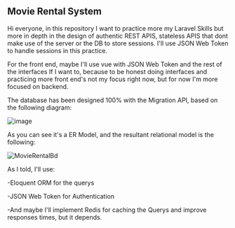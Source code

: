 ## Movie Rental System

Hi everyone, in this repository I want to practice more my Laravel Skills but more in depth in the design of authentic REST APIS, stateless APIS that
dont make use of the server or the DB to store sessions. I'll use JSON Web Token to handle sessions in this practice.

For the front end, maybe I'll use vue with JSON Web Token and the rest of the interfaces If I want to, because to be honest doing interfaces and practicing more front end's not my focus right now, but for now I'm more focused on backend.

The database has been designed 100% with the Migration API, based on the following diagram:


![image](https://user-images.githubusercontent.com/78714792/179668712-5a7dca63-57e1-495e-a705-f54067e05412.png)

As you can see it's a ER Model, and the resultant relational model is the following:


![MovieRentalBd](https://user-images.githubusercontent.com/78714792/179668900-e3e5af16-f28e-4e1e-ad13-8841170739dc.png)


As I told, I'll use: 

-Eloquent ORM for the querys


-JSON Web Token for Authentication


-And maybe I'll implement Redis for caching the Querys and improve responses times, but it depends.
